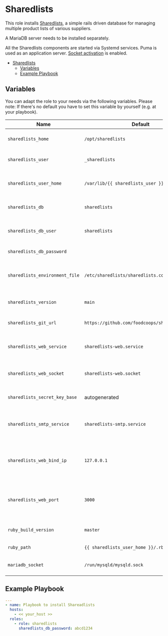Sharedlists
===========

This role installs [Sharedlists](https://github.com/foodcoops/sharedlists), a simple rails driven database for managing multiple product lists of various suppliers.

A MariaDB server needs to be installed separately.

All the Sharedlists components are started via Systemd services. Puma is used as an application server.
[Socket activation](https://github.com/puma/puma/blob/master/docs/systemd.md) is enabled.

- [Sharedlists](#sharedlists)
  - [Variables](#variables)
  - [Example Playbook](#example-playbook)


## Variables

You can adapt the role to your needs via the following variables. Please note: If there's no default you have to set this variable by yourself (e.g. at your playbook).

| Name | Default | Note |
|--|--|--|
| `sharedlists_home` | `/opt/sharedlists` | Path to install the application |
| `sharedlists_user` | `_sharedlists` | System user that runs all services |
| `sharedlists_user_home` | `/var/lib/{{ sharedlists_user }}` | Home directory for the system user |
| `sharedlists_db` | `sharedlists` | Name of the Sharedlists database |
| `sharedlists_db_user` | `sharedlists` | Name of the Sharedlists database user |
| `sharedlists_db_password` | | Database password |
| `sharedlists_environment_file` | `/etc/sharedlists/sharedlists.conf` | Sharedlists configuration file used by systemd service |
| `sharedlists_version` | `main` | Sharedlists version to install |
| `sharedlists_git_url` | `https://github.com/foodcoops/sharedlists.git` | Sharedlists repository to use |
| `sharedlists_web_service` | `sharedlists-web.service` | Name of the Sharedlists systemd web service |
| `sharedlists_web_socket` | `sharedlists-web.socket` | Name of the Sharedlists systemd web socket |
| `sharedlists_secret_key_base` | autogenerated | Sharedlists Rails secret key base |
| `sharedlists_smtp_service` | `sharedlists-smtp.service` | Name of the Sharedlists systemd SMTP service |
| `sharedlists_web_bind_ip` | `127.0.0.1` | Listen address for the internal Sharedlists application server |
| `sharedlists_web_port` | `3000` | Listen port for the internal Sharedlists application server |
| `ruby_build_version` | `master` | Ruby build version to install |
| `ruby_path` | `{{ sharedlists_user_home }}/.rbenv` | Path to Ruby binaries |
| `mariadb_socket` | `/run/mysqld/mysqld.sock` | MariaDB connection socket |

## Example Playbook

```YAML
---
- name: Playbook to install Shareadlists
  hosts:
    - << your_host >>
  roles:
    - role: sharedlists
      sharedlists_db_password: abcd1234
```
